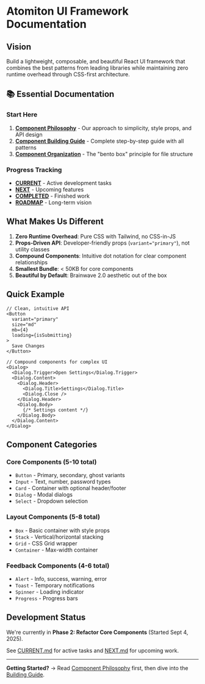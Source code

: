 # Atomiton UI Framework Documentation

## Vision

Build a lightweight, composable, and beautiful React UI framework that combines the best patterns from leading libraries while maintaining zero runtime overhead through CSS-first architecture.

## 📚 Essential Documentation

### Start Here

1. **[Component Philosophy](./COMPONENT_PHILOSOPHY.md)** - Our approach to simplicity, style props, and API design
2. **[Component Building Guide](./COMPONENT_BUILDING_GUIDE.md)** - Complete step-by-step guide with all patterns
3. **[Component Organization](./COMPONENT_ORGANIZATION.md)** - The "bento box" principle for file structure

### Progress Tracking

- **[CURRENT](../CURRENT.md)** - Active development tasks
- **[NEXT](../NEXT.md)** - Upcoming features
- **[COMPLETED](../COMPLETED.md)** - Finished work
- **[ROADMAP](../ROADMAP.md)** - Long-term vision

## What Makes Us Different

1. **Zero Runtime Overhead**: Pure CSS with Tailwind, no CSS-in-JS
2. **Props-Driven API**: Developer-friendly props (`variant="primary"`), not utility classes
3. **Compound Components**: Intuitive dot notation for clear component relationships
4. **Smallest Bundle**: < 50KB for core components
5. **Beautiful by Default**: Brainwave 2.0 aesthetic out of the box

## Quick Example

```tsx
// Clean, intuitive API
<Button
  variant="primary"
  size="md"
  mb={4}
  loading={isSubmitting}
>
  Save Changes
</Button>

// Compound components for complex UI
<Dialog>
  <Dialog.Trigger>Open Settings</Dialog.Trigger>
  <Dialog.Content>
    <Dialog.Header>
      <Dialog.Title>Settings</Dialog.Title>
      <Dialog.Close />
    </Dialog.Header>
    <Dialog.Body>
      {/* Settings content */}
    </Dialog.Body>
  </Dialog.Content>
</Dialog>
```

## Component Categories

### Core Components (5-10 total)

- `Button` - Primary, secondary, ghost variants
- `Input` - Text, number, password types
- `Card` - Container with optional header/footer
- `Dialog` - Modal dialogs
- `Select` - Dropdown selection

### Layout Components (5-8 total)

- `Box` - Basic container with style props
- `Stack` - Vertical/horizontal stacking
- `Grid` - CSS Grid wrapper
- `Container` - Max-width container

### Feedback Components (4-6 total)

- `Alert` - Info, success, warning, error
- `Toast` - Temporary notifications
- `Spinner` - Loading indicator
- `Progress` - Progress bars

## Development Status

We're currently in **Phase 2: Refactor Core Components** (Started Sept 4, 2025).

See [CURRENT.md](../CURRENT.md) for active tasks and [NEXT.md](../NEXT.md) for upcoming work.

---

**Getting Started?** → Read [Component Philosophy](./COMPONENT_PHILOSOPHY.md) first, then dive into the [Building Guide](./COMPONENT_BUILDING_GUIDE.md).
